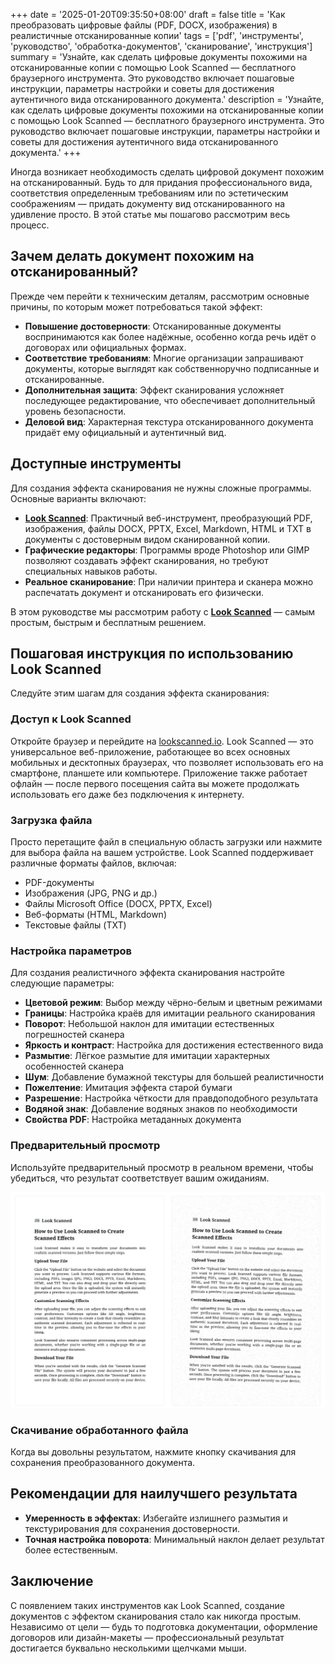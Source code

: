 +++
date = '2025-01-20T09:35:50+08:00'
draft = false
title = 'Как преобразовать цифровые файлы (PDF, DOCX, изображения) в реалистичные отсканированные копии'
tags = ['pdf', 'инструменты', 'руководство', 'обработка-документов', 'сканирование', 'инструкция']
summary = 'Узнайте, как сделать цифровые документы похожими на отсканированные копии с помощью Look Scanned — бесплатного браузерного инструмента. Это руководство включает пошаговые инструкции, параметры настройки и советы для достижения аутентичного вида отсканированного документа.'
description = 'Узнайте, как сделать цифровые документы похожими на отсканированные копии с помощью Look Scanned — бесплатного браузерного инструмента. Это руководство включает пошаговые инструкции, параметры настройки и советы для достижения аутентичного вида отсканированного документа.'
+++

Иногда возникает необходимость сделать цифровой документ похожим на отсканированный. Будь то для придания профессионального вида, соответствия определенным требованиям или по эстетическим соображениям — придать документу вид отсканированного на удивление просто. В этой статье мы пошагово рассмотрим весь процесс.

## Зачем делать документ похожим на отсканированный?

Прежде чем перейти к техническим деталям, рассмотрим основные причины, по которым может потребоваться такой эффект:

- **Повышение достоверности**: Отсканированные документы воспринимаются как более надёжные, особенно когда речь идёт о договорах или официальных формах.
- **Соответствие требованиям**: Многие организации запрашивают документы, которые выглядят как собственноручно подписанные и отсканированные.
- **Дополнительная защита**: Эффект сканирования усложняет последующее редактирование, что обеспечивает дополнительный уровень безопасности.
- **Деловой вид**: Характерная текстура отсканированного документа придаёт ему официальный и аутентичный вид.

## Доступные инструменты

Для создания эффекта сканирования не нужны сложные программы. Основные варианты включают:

- **[Look Scanned](https://lookscanned.io)**: Практичный веб-инструмент, преобразующий PDF, изображения, файлы DOCX, PPTX, Excel, Markdown, HTML и TXT в документы с достоверным видом сканированной копии.
- **Графические редакторы**: Программы вроде Photoshop или GIMP позволяют создавать эффект сканирования, но требуют специальных навыков работы.
- **Реальное сканирование**: При наличии принтера и сканера можно распечатать документ и отсканировать его физически.

В этом руководстве мы рассмотрим работу с **[Look Scanned](https://lookscanned.io)** — самым простым, быстрым и бесплатным решением.

## Пошаговая инструкция по использованию Look Scanned

Следуйте этим шагам для создания эффекта сканирования:

### Доступ к Look Scanned

Откройте браузер и перейдите на [lookscanned.io](https://lookscanned.io/scan). Look Scanned — это универсальное веб-приложение, работающее во всех основных мобильных и десктопных браузерах, что позволяет использовать его на смартфоне, планшете или компьютере. Приложение также работает офлайн — после первого посещения сайта вы можете продолжать использовать его даже без подключения к интернету.

### Загрузка файла

Просто перетащите файл в специальную область загрузки или нажмите для выбора файла на вашем устройстве. Look Scanned поддерживает различные форматы файлов, включая:

- PDF-документы
- Изображения (JPG, PNG и др.)
- Файлы Microsoft Office (DOCX, PPTX, Excel)
- Веб-форматы (HTML, Markdown)
- Текстовые файлы (TXT)

### Настройка параметров

Для создания реалистичного эффекта сканирования настройте следующие параметры:

- **Цветовой режим**: Выбор между чёрно-белым и цветным режимами
- **Границы**: Настройка краёв для имитации реального сканирования
- **Поворот**: Небольшой наклон для имитации естественных погрешностей сканера
- **Яркость и контраст**: Настройка для достижения естественного вида
- **Размытие**: Лёгкое размытие для имитации характерных особенностей сканера
- **Шум**: Добавление бумажной текстуры для большей реалистичности
- **Пожелтение**: Имитация эффекта старой бумаги
- **Разрешение**: Настройка чёткости для правдоподобного результата
- **Водяной знак**: Добавление водяных знаков по необходимости
- **Свойства PDF**: Настройка метаданных документа

### Предварительный просмотр

Используйте предварительный просмотр в реальном времени, чтобы убедиться, что результат соответствует вашим ожиданиям.

![Предварительный просмотр Look Scanned в реальном времени](./look-scanned-preview.webp)

### Скачивание обработанного файла

Когда вы довольны результатом, нажмите кнопку скачивания для сохранения преобразованного документа.

## Рекомендации для наилучшего результата

- **Умеренность в эффектах**: Избегайте излишнего размытия и текстурирования для сохранения достоверности.
- **Точная настройка поворота**: Минимальный наклон делает результат более естественным.

## Заключение

С появлением таких инструментов как Look Scanned, создание документов с эффектом сканирования стало как никогда простым. Независимо от цели — будь то подготовка документации, оформление договоров или дизайн-макеты — профессиональный результат достигается буквально несколькими щелчками мыши.
